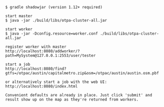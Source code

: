     $ gradle shadowjar (version 1.12+ required)

    start master
    $ java -jar ./build/libs/otpa-cluster-all.jar

    start worker
    $ java -jar -Dconfig.resource=worker.conf ./build/libs/otpa-cluster-all.jar

   	register worker with master
   	http://localhost:8080/addworker/?path=MySystem@127.0.0.1:2553/user/tester
   	
   	start a job
   	http://localhost:8080/find?gtfs=/otpac/austin/capitalmetro.zip&osm=/otpac/austin/austin.osm.pbf

    or alternatively start a job with the web UI:
    http://localhost:8080/index.html

    Convenient defaults are already in place. Just click 'submit' and result show up on the map as they're returned from workers.
